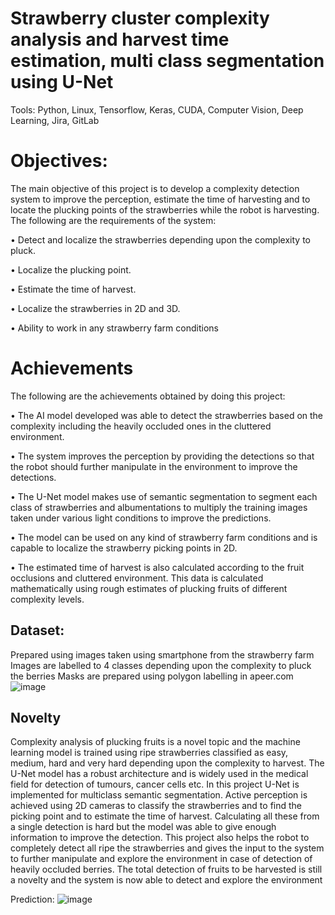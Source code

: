 # Strawberry cluster complexity analysis and harvest time estimation, multi class segmentation using U-Net
 Tools: Python, Linux, Tensorflow, Keras, CUDA, Computer Vision, Deep Learning, Jira, GitLab

# Objectives: 
The main objective of this project is to develop a complexity detection system to improve the  perception, estimate the time of harvesting and to locate the plucking points of the strawberries while the robot is harvesting. The following are the requirements of the system:

• Detect and localize the strawberries depending upon the complexity to pluck.

• Localize the plucking point.

• Estimate the time of harvest.

• Localize the strawberries in 2D and 3D.

• Ability to work in any strawberry farm conditions

# Achievements 

The following are the achievements obtained by doing this project:

• The AI model developed was able to detect the strawberries based on the complexity including the heavily occluded ones in the cluttered environment.

• The system improves the perception by providing the detections so that the robot should further manipulate in the environment to improve the detections.

• The U-Net model makes use of semantic segmentation to segment each class of strawberries and albumentations to multiply the training images taken under various light  conditions to improve the predictions.

• The model can be used on any kind of strawberry farm conditions and is capable to localize the strawberry picking points in 2D. 

• The estimated time of harvest is also calculated according to the fruit occlusions and cluttered environment. This data is calculated mathematically using rough estimates of 
plucking fruits of different complexity levels. 

## Dataset: 

Prepared using images taken using smartphone from the strawberry farm
Images are labelled to 4 classes depending upon the complexity to pluck the berries
Masks are prepared using polygon labelling in apeer.com
![image](https://user-images.githubusercontent.com/51755694/145883457-bebb02de-db64-4440-99a0-f31c30da9d66.png)


## Novelty
Complexity analysis of plucking fruits is a novel topic and the machine learning model is trained using ripe strawberries classified as easy, medium, hard and very hard depending upon the complexity to harvest. The U-Net model has a robust architecture and is widely used in the medical field for detection of tumours, cancer cells etc. In this project U-Net is implemented for multiclass semantic segmentation. Active perception is achieved using 2D cameras to classify the strawberries and to find the picking point and to estimate the time of harvest. Calculating all these from a single detection is hard but the model was able to give enough information to improve the detection. This  project also helps the robot to completely detect all ripe the strawberries and gives the input to the system to further manipulate and explore the environment in case of detection of heavily occluded berries. The total detection of fruits to be harvested is still a novelty and the system is now able to detect and explore the environment
  
Prediction:
![image](https://user-images.githubusercontent.com/51755694/145883391-216a67f7-976c-4e5a-9874-89e4eea34439.png)
